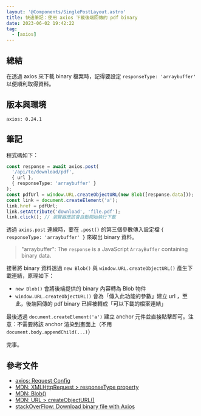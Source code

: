 ```yaml
---
layout: '@Components/SinglePostLayout.astro'
title: 快速筆記：使用 axios 下載後端回傳的 pdf binary
date: 2023-06-02 19:42:22
tag:
  - [axios]
---
```


## 總結

在透過 axios 來下載 binary 檔案時，記得要設定 `responseType: 'arraybuffer'` 以便順利取得資料。

## 版本與環境

```
axios: 0.24.1
```

## 筆記

程式碼如下：

```ts
const response = await axios.post(
  '/api/to/download/pdf',
  { url },
  { responseType: 'arraybuffer' }
);
const pdfUrl = window.URL.createObjectURL(new Blob([response.data]));
const link = document.createElement('a');
link.href = pdfUrl;
link.setAttribute('download', 'file.pdf');
link.click(); // 瀏覽器應該會自動開始執行下載
```

透過 `axios.post` 連線時，要在 `.post()` 的第三個參數傳入設定檔 `{ responseType: 'arraybuffer' }` 來取出 binary 資料。

> "arraybuffer": The `response` is a JavaScript `ArrayBuffer` containing binary data.

接著將 binary 資料透過 `new Blob()` 與 `window.URL.createObjectURL()` 產生下載連結，原理如下：

- `new Blob()` 會將後端提供的 binary 內容轉為 Blob 物件
- `window.URL.createObjectURL()` 會為「傳入此功能的參數」建立 url ，至此，後端回傳的 pdf binary 已經被轉成「可以下載的檔案連結」

最後透過 `document.createElement('a')` 建立 anchor 元件並直接點擊即可。注意：不需要將該 anchor 渲染到畫面上（不用 `document.body.appendChild(...)`）

完事。

## 參考文件

- [axios: Request Config](https://axios-http.com/docs/req_config)
- [MDN: XMLHttpRequest > responseType property](https://developer.mozilla.org/en-US/docs/Web/API/XMLHttpRequest/responseType)
- [MDN: Blob()](https://developer.mozilla.org/en-US/docs/Web/API/Blob/Blob)
- [MDN: URL > createObjectURL()](https://developer.mozilla.org/en-US/docs/Web/API/URL/createObjectURL_static)
- [stackOverFlow: Download binary file with Axios](https://stackoverflow.com/questions/49040247/download-binary-file-with-axios)
